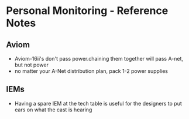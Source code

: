 # Personal Monitoring - Reference Notes

## Aviom
* Aviom-16ii's don't pass power.chaining them together will pass A-net, but not power
* no matter your A-Net distribution plan, pack 1-2 power supplies

## IEMs
* Having a spare IEM at the tech table is useful for the designers to put ears on what the cast is hearing
